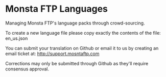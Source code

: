 # Monsta FTP Languages

Managing Monsta FTP's language packs through crowd-sourcing.

To create a new language file please copy exactly the contents of the file: en_us.json

You can submit your translation on Github or email it to us by creating an email ticket at:
http://support.mosntaftp.com

Corrections may only be submitted through Github as they'll require consensus approval.
